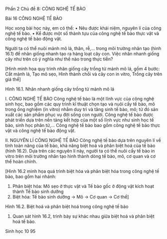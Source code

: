 Phần 2
Chủ đề 8: CÔNG NGHỆ TẾ BÀO

Bài 16 CÔNG NGHỆ TẾ BÀO

Học xong bài học này, em có thể:
• Nêu được khái niệm, nguyên lí của công nghệ tế bào.
• Kể được một số thành tựu của công nghệ tế bào thực vật và công nghệ tế bào 
động vật.

Người ta có thể nuôi mảnh mô lá, thân, rễ,... trong môi trường nhân tạo (hình 16.1) 
để nhân giống nhanh tạo ra hàng loạt cây con. Việc nhân nhanh giống cây như 
trên có ý nghĩa như thế nào trong thực tiễn?

[Hình minh họa quy trình nhân giống cây trồng từ mảnh mô lá, gồm 4 bước: Cắt mảnh lá, Tạo mô sẹo, Hình thành chồi và cây con in vitro, Trồng cây trên giá thể]

Hình 16.1. Nhân nhanh giống cây trồng từ mảnh mô lá

I. CÔNG NGHỆ TẾ BÀO
Công nghệ tế bào là một lĩnh vực của công nghệ sinh học, bao gồm các quy trình 
kĩ thuật chọn tạo và nuôi cấy tế bào, mô trong ống nghiệm (in vitro) nhằm duy trì và 
tăng sinh tế bào, mô; từ đó sản xuất các sản phẩm phục vụ đời sống con người.
Công nghệ tế bào được phát triển dựa trên nền tảng kết hợp của một số lĩnh vực như 
sinh học tế bào, sinh học phân tử,... Công nghệ tế bào bao gồm công nghệ tế bào thực vật 
và công nghệ tế bào động vật.

II. NGUYÊN LÍ CÔNG NGHỆ TẾ BÀO
Công nghệ tế bào dựa trên nguyên lí về tính toàn năng của 
tế bào, khả năng biệt hoá và phân biệt hoá của tế bào (hình 
16.2). Dựa trên các nguyên lí này, người ta có thể nuôi cấy 
tế bào in vitro trên môi trường nhân tạo hình thành dòng 
tế bào, mô, cơ quan và cơ thể hoàn chỉnh.

[Hình 16.2 minh họa quá trình biệt hóa và phân biệt hóa trong công nghệ tế bào, bao gồm hai nhánh:
1. Phân biệt hóa: Mô sẹo ở thực vật và Tế bào gốc ở động vật kích hoạt thành Tế bào sinh dưỡng
2. Biệt hóa: Tế bào sinh dưỡng -> Mô -> Cơ quan -> Cơ thể]

Hình 16.2. Biệt hoá và phân biệt hoá trong công nghệ tế bào

1. Quan sát hình 16.2, 
trình bày sự khác nhau 
giữa biệt hoá và phân 
biệt hoá tế bào.

Sinh học 10 95